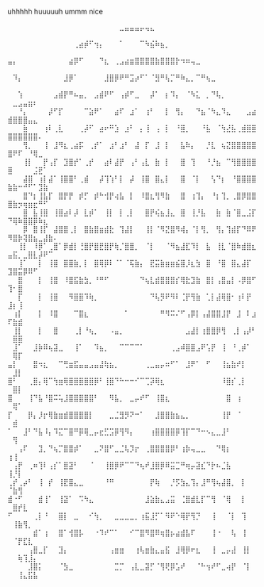 uhhhhh
huuuuuh
ummm
nice

⠀⠀⠀⠀⠀⠀⠀⠀⠀⠀⠀⠀⠀⠀⠀⠀⠀⠀⠀⠀⠀⠀⣀⣤⣤⣤⡤⢤⣄⠀⠀⠀⠀⠀⠀⠀⠀⠀⠀⠀⠀⠀⠀⠀⠀⠀⠀⠀⠀⠀⠀⠀⠀⠀⠀⠀⠀⠀⠀
⠀⠀⠀⠀⠀⠀⠀⠀⠀⠀⠀⠀⠀⢀⣴⡾⠋⢲⡄⠀⠀⠀⠁⠀⠀⠀⠉⠳⣮⠷⣦⡀⠀⠀⠀⠀⠀⠀⠀⠀⠀⠀⠀⠀⠀⠀⠀⠀⠀⠀⠀⠀⠀⠀⠀⠀⠀⠀⠀
⣤⡄⠀⠀⠀⠀⠀⠀⠀⠀⠀⠀⣴⡿⠋⠀⠀⠀⠙⣆⠀⢀⣠⣴⣶⣿⣿⣿⣿⣷⣿⣿⣿⡗⠲⠶⢤⣀⠀⠀⠀⠀⠀⠀⠀⠀⠀⠀⠀⠀⠀⠀⠀⠀⠀⠀⠀⠀⠀
⠀⠹⡄⠀⠀⠀⠀⠀⠀⠀⠀⣸⡿⠁⠀⠀⠀⠀⠀⣸⣿⡿⠟⠛⣩⡴⠋⠁⠈⣻⠛⢧⡉⠛⠷⣄⡀⠉⠛⢦⣀⠀⠀⠀⠀⠀⠀⠀⠀⠀⠀⠀⠀⠀⠀⠀⠀⠀⠀
⠀⠀⢱⠀⠀⠀⠀⠀⠀⣠⣾⡟⠛⠦⣤⡀⠀⣠⣾⠟⠋⠀⢠⡾⠋⣀⠀⠀⡼⠁⠀⡆⠹⡄⠀⠈⠳⣅⠀⡀⠙⢧⡀⠀⠀⠀⠀⠀⠀⠀⣀⣠⣤⣶⠆⠀⠀⠀⠀
⠀⠀⠘⡄⠀⠀⠀⠀⡼⠋⡏⠀⠀⠀⠀⠉⣵⠟⠁⠀⠀⣴⠏⠀⣰⠁⠀⢰⠃⠀⠀⡇⠀⢻⡄⠀⠀⠙⣦⠈⠳⣄⠹⣄⠀⠀⠀⣠⣴⣾⣿⣿⣿⣤⣄⠀⠀⠀⠀
⠀⠀⠀⣷⠀⠀⠀⢰⠇⢀⣇⠀⠀⠀⢀⡼⠋⠀⣴⠖⠛⣱⠀⣰⠃⠀⡄⢸⠀⢠⠀⡇⠀⠘⣿⡀⠀⠀⠘⣧⠀⠈⢳⣜⣧⢀⣾⣿⣿⣿⣿⣿⣿⣿⣿⠄⠀⠀⠀
⠀⠀⠀⢻⡀⠀⠀⢸⠀⣸⠻⣆⢀⣴⡯⠀⢀⡞⠁⠀⣰⠃⣰⠃⠀⣼⠀⡏⠀⣸⠀⡇⠀⠀⣧⠷⡄⠀⠀⡘⣇⠀⢦⣝⣿⣿⣿⣿⣿⣿⠟⠏⠀⠘⢿⣀⠀⠀⠀
⠀⠀⠀⢸⡇⠀⠀⡟⢠⡏⠀⣹⣿⡞⠁⢀⡞⠀⠀⣴⠇⣼⡟⠀⢠⠃⢠⣇⠀⣷⠀⡇⠀⠀⣿⠀⢹⠀⠀⠘⡘⣦⠀⠉⢻⣿⣿⣿⣿⣿⠀⠀⠀⠀⣨⣟⠁⠀⠀
⠀⠀⠀⣼⣿⠀⢰⡇⣼⠁⢸⣿⣿⠃⢀⣾⠀⠀⡼⢹⢱⠃⡇⠀⡼⠀⢸⣿⠀⣿⣄⡇⠀⠀⣿⠀⠈⡇⠀⠀⢣⠙⡆⠀⠘⣿⣿⣿⣿⣷⣷⠒⠚⠋⠁⣹⣷⠀⠀
⠀⠀⠀⣿⠙⡆⢸⣧⡏⠀⣿⡟⡟⠀⡾⡋⠀⡾⠓⢺⡟⢴⣧⠀⡇⠀⠸⣿⣆⢻⠻⣷⠀⠀⣿⠀⢰⢹⡄⠀⠘⡆⢹⡀⢀⣿⡿⣿⣿⣿⣷⡲⢶⣶⣖⠛⠋⠀⠀
⠀⠀⠀⣿⠀⣧⢸⣿⠀⢸⣿⣴⠇⡼⠀⣇⡾⠁⠀⢸⡇⠀⡇⢀⡇⠀⠀⣿⡟⢮⣦⣸⣄⠀⣿⠀⢸⡘⣧⠀⠀⣷⠀⣷⠈⣿⣀⣨⡏⠙⢿⠷⣿⣿⡿⠷⣆⠀⠀
⠀⠀⠀⡿⠀⣿⢸⡏⠀⣼⣿⣿⢀⡇⠀⣿⣷⣿⣶⣾⣗⠀⢹⣼⡇⠀⠀⢸⡇⠈⠻⣝⣿⠻⢾⡄⠈⡇⢻⡀⠀⢻⡄⢹⣾⡏⠙⠿⠟⠻⣿⡷⢽⣿⣦⣀⣼⣷⠄
⠀⠀⢸⡇⠀⠸⡿⠁⢀⣿⠁⡿⣾⡇⢘⣿⡟⣿⣟⣿⡟⢷⡈⣿⣿⡀⠀⠈⡇⠀⠀⠈⠻⣦⣼⣏⠹⡇⠀⣧⠀⢸⣇⠈⣿⠷⣾⣿⣆⣤⣯⡀⣀⣿⣇⡼⠟⠉⠀
⠀⠀⢸⠁⠀⠀⡇⠀⢸⣿⠀⣿⣿⣷⡀⡇⠀⣿⢿⡿⠇⠈⠁⠈⢯⣷⡄⠀⣟⣭⣷⣶⣶⣮⣿⡸⣆⣳⠀⣿⠀⠘⣿⠀⣿⣄⣼⡏⠀⣹⣿⣭⡿⠿⠋⠀⠀⠀⠀
⠀⠀⣿⠀⠀⠀⡇⠀⢸⣿⠀⠸⣿⣯⣷⣳⡀⠘⠛⠋⠀⠀⠀⠀⠀⠀⠙⢦⣇⣾⣿⣿⣿⡎⢿⣗⣹⣷⠀⣿⡇⢠⣿⣤⡇⠠⡿⣿⠋⢹⠂⣿⠀⠀⠀⠀⠀⠀⠀
⠀⠀⡏⠀⠀⠀⡇⠀⢸⣿⠀⠀⠻⣿⣿⠹⢷⡀⠀⠀⠀⠀⠀⠀⠀⠀⠀⠀⠙⢧⡻⠟⠻⠇⢈⡟⢻⣷⠀⢁⡇⣼⢿⣿⠂⢰⠇⡟⠀⣸⡆⢸⠀⠀⠀⠀⠀⠀⠀
⠀⢰⡇⠀⠀⠀⡇⠀⠸⣿⠀⠀⠀⠉⣿⣆⠀⠀⠀⠀⠀⠀⠀⠁⠀⠀⠀⠀⠀⠀⠛⠻⠭⠌⠋⢠⡿⡇⢠⣼⣿⣿⣸⡟⠀⣸⠀⠇⣰⠏⣷⣾⠀⠀⠀⠀⠀⠀⠀
⠀⢸⡇⠀⠀⠀⡇⠀⠀⣿⠀⠀⠀⢀⡇⠘⢦⡀⠀⠀⠠⣤⡀⠀⠀⠀⠀⠀⠀⠀⠀⠀⠀⠀⠀⣠⣼⡇⢰⣿⣿⡿⢻⠀⢀⡇⢠⡼⠃⠀⣿⣿⠀⠀⠀⠀⠀⠀⠀
⠀⣸⠁⠀⠀⣸⡷⠿⢦⣽⣀⠀⠀⢸⠁⠀⠀⠹⣦⡀⠀⠀⠉⠉⠉⠉⠁⠀⠀⠀⠀⠀⢀⣠⠾⣿⣿⣠⠟⢡⡟⠀⢸⠀⠘⢀⡾⠁⠀⠀⢿⡏⠀⠀⠀⠀⠀⠀⠀
⣤⡇⠀⠀⠀⣿⠲⣆⠀⠀⠉⢛⣶⣯⣤⣤⣠⣤⣼⢷⣦⡀⠀⠀⠀⠀⠀⢀⣀⣤⡤⠶⠋⠁⠀⣸⠟⠁⠀⠋⠀⠀⢸⣦⣷⠞⡇⠀⠀⠀⣸⡇⠀⠀⠀⠀⠀⠀⠀
⣿⠃⠀⠀⢀⣿⡄⢿⠉⢳⣶⢿⣿⣿⣿⣿⣿⡿⠃⢸⣿⠙⠓⠒⠒⠊⠉⢉⡽⢿⣆⠀⠀⠀⠀⠀⠀⠀⠀⠀⠀⠀⠸⣿⡎⢀⡇⠀⠀⠀⣿⡇⠀⠀⠀⠀⠀⠀⠀
⣿⠀⠀⠀⢸⠙⣧⠘⣿⠭⢥⣸⣿⣿⣿⣿⣿⠃⠀⠀⠻⣧⡀⠀⣀⡤⠞⠋⠀⢸⣿⣆⠀⠀⠀⠀⠀⠀⠀⠀⠀⠀⠀⣿⠀⢰⠀⠀⠀⠀⢿⠁⠀⠀⠀⠀⠀⠀⠀
⡏⠀⠀⠀⡿⡄⡸⡖⢿⣷⣶⣾⣿⣿⣿⣿⡇⠀⠀⠀⣀⣈⣻⡻⠝⠒⠁⠀⠀⣸⣿⣿⣷⣦⣄⡀⠀⠀⠀⠀⠀⠀⢸⡟⠀⠈⠀⠀⠀⠀⣾⠀⠀⠀⠀⠀⠀⠀⠀
⠁⠀⠀⣸⠃⠙⣧⠸⡄⠹⣍⠉⣿⠛⡿⢿⣀⡤⣖⣋⣩⡿⢻⠻⡄⠀⠀⠀⢰⣿⣿⣿⣿⡿⢹⡏⠉⠙⠒⠢⣄⣀⣸⠃⠀⠀⠀⠀⠀⠀⢻⠀⠀⠀⠀⠀⠀⠀⠀
⠀⠀⢠⠏⠀⠀⣹⡀⠙⢦⡉⣿⣿⡾⠁⠀⠀⣀⠝⣿⠋⣀⣈⢧⡹⡖⠀⢀⣿⣿⣿⣿⡿⠃⢰⡷⢤⣀⣀⠀⠀⠙⢿⡆⠀⠀⠀⠀⠀⢰⢸⠀⠀⠀⠀⠀⠀⠀⠀
⠀⢠⡟⠀⢀⠶⢹⠇⢠⡎⠁⣿⣽⠃⠀⠀⠈⠀⠀⢸⣿⡿⠟⠉⠉⠙⢦⠞⣸⣿⡿⠿⣭⣉⠛⢶⡤⣽⣎⠙⡗⠦⣈⣧⠀⠀⠀⠀⠀⢸⡘⡇⠀⠀⠀⠀⠀⠀⠀
⢀⡞⢀⡴⠃⠀⢸⠀⡞⠀⢸⣟⣿⣄⣀⠀⠀⠀⠀⠘⠛⠀⠀⠀⠀⠀⠀⠀⡟⢷⠀⠀⡘⡫⣳⣄⢹⡄⣸⠛⢻⢦⣼⣿⡀⠀⡇⠀⠀⠈⣷⢻⠀⠀⠀⠀⠀⠀⠀
⣾⠐⠋⠀⠀⠀⣾⢸⠁⠀⢸⣽⠁⠀⠩⠳⣄⠀⠀⠀⠀⠀⠀⠀⠀⠀⠀⣸⣵⣷⣄⣠⣭⠀⢈⣿⣾⣇⡏⠉⢻⠀⠈⢿⠀⠀⡇⠀⠀⠀⣿⡞⣇⠀⠀⠀⠀⠀⠀
⠋⠀⠀⠀⠀⢀⡇⠘⠀⠀⣿⡇⠀⣀⠀⠀⠊⢳⡀⠀⠀⣀⣀⣀⣀⡀⢰⣯⣸⡋⠁⠻⠟⠑⢿⡟⢻⡙⠀⠀⢸⠀⠀⠈⡇⠀⢹⠀⠀⠀⢸⣷⢻⡀⠀⠀⠀⠀⠀
⠀⠀⠀⠀⠀⣾⠁⢰⠀⠀⣿⠁⢺⣿⡧⠀⠀⠐⠹⠞⠉⠁⠀⠀⠊⠉⣿⠻⣿⠿⢶⣿⡦⣴⣾⣧⠏⠀⠀⠀⢸⠐⠀⠀⢧⠀⢸⠀⠀⠀⠈⡟⣏⣇⠀⠀⠀⠀⠀
⠀⠀⠀⠀⢠⣿⣀⡏⠀⠀⣹⡄⠀⠀⠀⠀⠀⠀⠀⠀⢠⣶⣶⠀⠀⢰⢧⣶⣷⣄⣤⣯⠀⣸⢿⡿⠖⣆⠀⠀⢸⠀⣀⡤⣼⠀⢸⡇⠀⠀⠀⢷⢹⣸⡄⠀⠀⠀⠀
⠀⠀⠀⠀⣸⣿⡅⠀⠀⠀⠈⣳⣀⠀⠀⠀⠀⠀⠀⠀⠀⣉⡉⠀⢠⣇⣀⣽⡋⠈⢻⢟⡿⣡⠞⠀⠀⠈⠓⢲⠞⠋⣀⢴⡟⠀⠈⡇⠀⠀⠀⢸⣄⣯⣧⠀⠀⠀⠀

